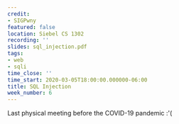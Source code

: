 ```yaml
---
credit:
- SIGPwny
featured: false
location: Siebel CS 1302
recording: ''
slides: sql_injection.pdf
tags:
- web
- sqli
time_close: ''
time_start: 2020-03-05T18:00:00.000000-06:00
title: SQL Injection
week_number: 6
---
```

Last physical meeting before the COVID-19 pandemic :'(